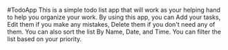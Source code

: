 #TodoApp
This is a simple todo list app that will work as your helping hand to help you organize your work. By using this app, you can Add your tasks, Edit them if you make any mistakes, Delete them if you don't need any of them. You can also sort the list By Name, Date, and Time. You can filter the list based on your priority. 

